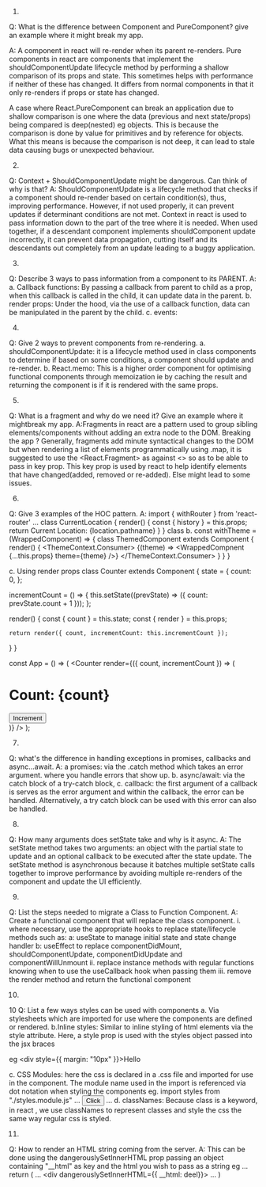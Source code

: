 1.
Q: What is the difference between Component and PureComponent? give an example where it might break my app.

A: A component in react will re-render when its parent re-renders. Pure components in react are components that implement the shouldComponentUpdate lifecycle method by performing a shallow comparison of its props and state. This sometimes helps with performance if neither of these has changed. It differs from normal components in that it only re-renders if props or state has changed.

A case where React.PureComponent can break an application due to shallow comparison is one where the data (previous and next state/props) being compared is deep(nested) eg objects.  This is because the comparison is done by value for primitives and by reference for objects. What this means is because the comparison is not deep, it can lead to stale data causing bugs or unexpected behaviour.

2.
Q: Context + ShouldComponentUpdate might be dangerous. Can think of why is that?
A: ShouldComponentUpdate is a lifecycle method that checks if a component should re-render based on certain condition(s), thus, improving performance. However, if not used properly, it can prevent updates if determinant conditions are not met. Context in react is used to pass information down to the part of the tree where it is needed.
When used together, if a descendant component implements shouldComponent update incorrectly, it can prevent data propagation, cutting itself and its descendants out completely from an update leading to a buggy application.

3.
Q: Describe 3 ways to pass information from a component to its PARENT.
A: 
a. Callback functions: By passing a callback from parent to child as a prop, when this callback is called in the child, it can update data in the parent.
b. render props: Under the hood, via the use of a callback function, data can be manipulated in the parent by the child. 
c. events: 

4.
Q: Give 2 ways to prevent components from re-rendering.
a. shouldComponentUpdate: it is a lifecycle method used in class components to determine if based on some conditions, a component should update and re-render.
b. React.memo: This is a higher order component for optimising functional components through memoization ie by caching the result and returning the component is if it is rendered with the same props.

5.
Q: What is a fragment and why do we need it? Give an example where it mightbreak my app.
A:Fragments in react are a pattern used to group sibling elements/components without adding an extra node to the DOM.
Breaking the app ? Generally, fragments add minute syntactical changes to the DOM but
when rendering a list of elements programmatically using .map, it is suggested to use the <React.Fragment> as against <> so as to be able to pass in key prop. This key prop is used by react to help identify elements that have changed(added, removed or re-added). Else might lead to some issues.

6.
Q: Give 3 examples of the HOC pattern.
A: import { withRouter } from 'react-router'
...
class CurrentLocation {
  render() {
     const { history } = this.props;
      return <span>Current Location: {location.pathname}</span>
  }
}
class 
b. const withTheme = (WrappedComponent) => {
  class ThemedComponent extends Component {
      render() {
         <ThemeContext.Consumer>
           {(theme) => <WrappedCompnent {...this.props} theme={theme} />}
         </ThemeContext.Consumer>
      }
  }
}

c. Using render props
class Counter extends Component {
  state = {
    count: 0,
  };

  incrementCount = () => {
    this.setState((prevState) => ({ count: prevState.count + 1 }));
  };

  render() {
    const { count } = this.state;
    const { render } = this.props;

    return render({ count, incrementCount: this.incrementCount });
  }
}

const App = () => (
  <Counter
    render={({ count, incrementCount }) => (
      <div>
        <h1>Count: {count}</h1>
        <button onClick={incrementCount}>Increment</button>
      </div>
    )}
  />
);

7.
Q: what's the difference in handling exceptions in promises, callbacks and async...await.
A: 
a promises: via the .catch method which takes an error argument. where you handle errors that show up.
b. async/await: via the catch block of a try-catch block, 
c. callback: the first argument of a callback is serves as the error argument and within the callback, the error can be handled. Alternatively, a try catch block can be used with this error can also be handled.

8.
Q: How many arguments does setState take and why is it async.
A: The setState method takes two arguments: an object with the partial state to update and an optional callback to be executed after the state update. The setState method is asynchronous because it batches multiple setState calls together to improve performance by avoiding multiple re-renders of the component and update the UI efficiently.

9.
Q: List the steps needed to migrate a Class to Function Component.
A: Create a functional component that will replace the class component.
	i. where necessary, use the appropriate hooks to replace state/lifecycle methods such as:
		a: useState to manage initial state and state change handler
		b: useEffect to replace componentDidMount, shouldComponentUpdate, componentDidUpdate and componentWillUnmount
	ii. replace instance methods with regular functions knowing when to use the useCallback hook when passing them
	iii. remove the render method and return the functional component
 

10.
10 Q: List a few ways styles can be used with components
a. Via stylesheets which are imported for use where the components are defined or rendered.
b.Inline styles: Similar to inline styling of html elements via the style attribute.  Here, a style prop is used with the styles object passed into the jsx braces

eg <div style={{ margin: "10px" }}>Hello</div>

c. CSS Modules: here the css is declared in a .css file and imported for use in the component. The module name used in the import is referenced via dot notation when styling the components 
eg. import styles from "./styles.module.js"
...
<button className={styles.btn}>Click</button>
...
d. classNames: Because class is a keyword, in react , we use classNames to represent classes and style the css the same way regular css is styled.

11. 
Q: How to render an HTML string coming from the server.
A: This can be done using the dangerouslySetInnerHTML prop passing an object containing "__html" as key and the html you wish to pass as a string
eg ...
return (
	...
	<div dangerouslySetInnerHTML={{ __html: <span>deel</span>}}></div>
	...
)

